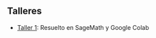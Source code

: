 ## Talleres
* [Taller 1](https://github.com/AlejandraTM/GraphTheory/blob/main/Taller-1/Taller1-Grafos.html): Resuelto en SageMath y Google Colab
